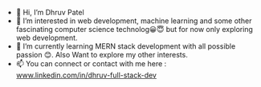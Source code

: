 - 👋 Hi, I’m Dhruv Patel
- 👀 I’m interested in web development, machine learning and some other fascinating computer science technolog😀😇 but for now only exploring web development. 
- 🌱 I’m currently learning MERN stack development with all possible passion 😊. Also Want to explore my other interests.
- 📫 You can connect or contact with me here : www.linkedin.com/in/dhruv-full-stack-dev

<!---
Dhruv71/Dhruv71 is a ✨ special ✨ repository because its `README.md` (this file) appears on your GitHub profile.
You can click the Preview link to take a look at your changes.
--->
